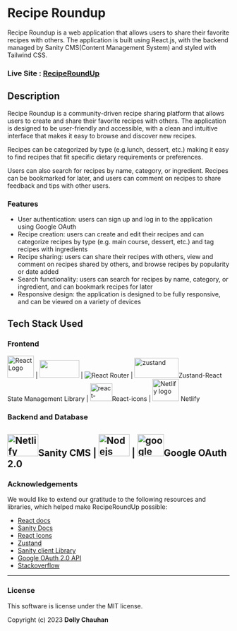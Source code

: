 # Recipe Roundup

Recipe Roundup is a web application that allows users to share their favorite recipes with others. The application is built using React.js, with the backend managed by Sanity CMS(Content Management System) and styled with Tailwind CSS.

### <b>Live Site : </b>[RecipeRoundUp ](https://recipe-roundup.netlify.app/)

## Description

Recipe Roundup is a community-driven recipe sharing platform that allows users to create and share their favorite recipes with others. The application is designed to be user-friendly and accessible, with a clean and intuitive interface that makes it easy to browse and discover new recipes.

Recipes can be categorized by type (e.g.lunch, dessert, etc.)  making it easy to find recipes that fit specific dietary requirements or preferences.

Users can also search for recipes by name, category, or ingredient. Recipes can be bookmarked for later, and users can comment on recipes to share feedback and tips with other users.


### Features

- User authentication: users can sign up and log in to the application using Google OAuth
- Recipe creation: users can create and edit their recipes and can categorize recipes by type (e.g. main course, dessert, etc.) and tag recipes with ingredients
- Recipe sharing: users can share their recipes with others, view and comment on recipes shared by others, and browse recipes by popularity or date added
- Search functionality: users can search for recipes by name, category, or ingredient, and can bookmark recipes for later
- Responsive design: the application is designed to be fully responsive, and can be viewed on a variety of devices


## Tech Stack Used

### <b>Frontend</b>

<img src="https://cdn.worldvectorlogo.com/logos/react-2.svg"  alt="React Logo" width="60" height="50">  \|  <img src="https://cdn.worldvectorlogo.com/logos/tailwind-css-1.svg" height="40" width="90">  \|  <img src="https://reactrouter.com/_brand/react-router-color.svg"  alt="React Router">  \| 
 <img src="https://tsh.io/wp-content/uploads/2023/02/zustand-logo.png" height="45" width="100" alt="zustand">Zustand-React State Management Library  \|
  <img src="https://camo.githubusercontent.com/48d099290b4cb2d7937bcd96e8497cf1845b54a810a6432c70cf944b60b40c77/68747470733a2f2f7261776769742e636f6d2f676f72616e67616a69632f72656163742d69636f6e732f6d61737465722f72656163742d69636f6e732e737667" alt="react-icons" height="40" width="50">React-icons  \|
 <img src="https://cdn.worldvectorlogo.com/logos/netlify.svg" alt="Netlify logo" height="50" width="60" > Netlify 

### <b>Backend and Database</b>
<img src="https://cdn.worldvectorlogo.com/logos/sanity.svg" alt="Netlify logo" height="50" width="70" >Sanity CMS \|  <img src="https://cdn.worldvectorlogo.com/logos/nodejs-1.svg" alt="Nodejs logo" height ="50" width="70">  \|  <img src="https://cdn.worldvectorlogo.com/logos/oauth.svg" alt="google oAuth" height="50" width="60">Google OAuth 2.0 
---


### Acknowledgements
We would like to extend our gratitude to the following resources and libraries, which helped make RecipeRoundUp possible:

- [React docs](https://reactjs.org/docs/getting-started.html)
- [Sanity Docs](https://www.sanity.io/docs/sanity-studio)
- [React Icons](https://react-icons.github.io/react-icons) 
- [Zustand](https://github.com/pmndrs/zustand)
- [Sanity client Library](https://www.npmjs.com/package/@sanity/client)
- [Google OAuth 2.0 API](https://developers.google.com/identity/protocols/oauth2)
- [Stackoverflow](https://stackoverflow.com/)
---
### License

This software is license under the MIT license.

Copyright (c) 2023 **Dolly Chauhan**























